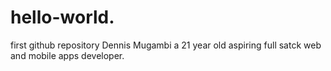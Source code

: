 # hello-world.
first github repository
Dennis Mugambi a 21 year old aspiring full satck web and mobile apps developer.
